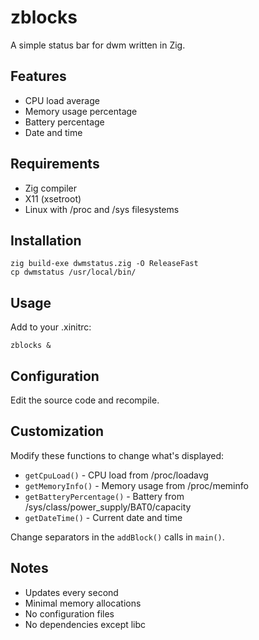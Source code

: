# zblocks

A simple status bar for dwm written in Zig.

## Features

- CPU load average
- Memory usage percentage  
- Battery percentage
- Date and time

## Requirements

- Zig compiler
- X11 (xsetroot)
- Linux with /proc and /sys filesystems

## Installation

```
zig build-exe dwmstatus.zig -O ReleaseFast
cp dwmstatus /usr/local/bin/
```

## Usage

Add to your .xinitrc:

```
zblocks &
```

## Configuration

Edit the source code and recompile.

## Customization

Modify these functions to change what's displayed:
- `getCpuLoad()` - CPU load from /proc/loadavg
- `getMemoryInfo()` - Memory usage from /proc/meminfo  
- `getBatteryPercentage()` - Battery from /sys/class/power_supply/BAT0/capacity
- `getDateTime()` - Current date and time

Change separators in the `addBlock()` calls in `main()`.

## Notes

- Updates every second
- Minimal memory allocations
- No configuration files
- No dependencies except libc
